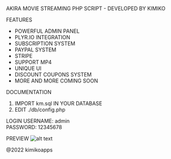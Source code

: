AKIRA MOVIE STREAMING PHP SCRIPT - DEVELOPED BY KIMIKO

FEATURES
- POWERFUL ADMIN PANEL
- PLYR.IO INTEGRATION
- SUBSCRIPTION SYSTEM
- PAYPAL SYSTEM
- STRIPE
- SUPPORT MP4
- UNIQUE UI
- DISCOUNT COUPONS SYSTEM
- MORE AND MORE COMING SOON

DOCUMENTATION

1. IMPORT km.sql IN YOUR DATABASE
2. EDIT ./db/config.php

LOGIN
USERNAME: admin <br>
PASSWORD: 12345678

PREVIEW
![alt text](https://github.com/himitsuuu/Akira-Movie-Streaming-Script/blob/master/preview.png?raw=true)

@2022 kimikoapps
